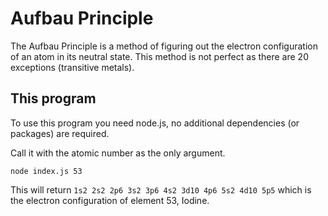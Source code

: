 # Aufbau Principle

The Aufbau Principle is a method of figuring out the electron configuration of an
atom in its neutral state.
This method is not perfect as there are 20 exceptions (transitive metals).

## This program

To use this program you need node.js, no additional dependencies (or packages) are required.

Call it with the atomic number as the only argument.

```
node index.js 53
```

This will return `1s2 2s2 2p6 3s2 3p6 4s2 3d10 4p6 5s2 4d10 5p5`
which is the electron configuration of element 53, Iodine.
